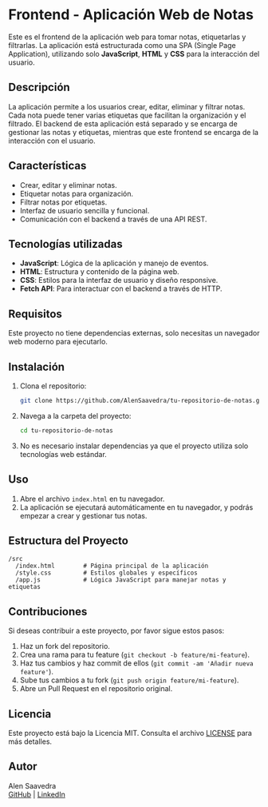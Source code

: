 # Frontend - Aplicación Web de Notas

Este es el frontend de la aplicación web para tomar notas, etiquetarlas y filtrarlas. La aplicación está estructurada como una SPA (Single Page Application), utilizando solo **JavaScript**, **HTML** y **CSS** para la interacción del usuario.

## Descripción

La aplicación permite a los usuarios crear, editar, eliminar y filtrar notas. Cada nota puede tener varias etiquetas que facilitan la organización y el filtrado. El backend de esta aplicación está separado y se encarga de gestionar las notas y etiquetas, mientras que este frontend se encarga de la interacción con el usuario.

## Características

- Crear, editar y eliminar notas.
- Etiquetar notas para organización.
- Filtrar notas por etiquetas.
- Interfaz de usuario sencilla y funcional.
- Comunicación con el backend a través de una API REST.

## Tecnologías utilizadas

- **JavaScript**: Lógica de la aplicación y manejo de eventos.
- **HTML**: Estructura y contenido de la página web.
- **CSS**: Estilos para la interfaz de usuario y diseño responsive.
- **Fetch API**: Para interactuar con el backend a través de HTTP.

## Requisitos

Este proyecto no tiene dependencias externas, solo necesitas un navegador web moderno para ejecutarlo.

## Instalación

1. Clona el repositorio:

   ```bash
   git clone https://github.com/AlenSaavedra/tu-repositorio-de-notas.git
   ```

2. Navega a la carpeta del proyecto:

   ```bash
   cd tu-repositorio-de-notas
   ```

3. No es necesario instalar dependencias ya que el proyecto utiliza solo tecnologías web estándar.

## Uso

1. Abre el archivo `index.html` en tu navegador.
2. La aplicación se ejecutará automáticamente en tu navegador, y podrás empezar a crear y gestionar tus notas.

## Estructura del Proyecto

```
/src
  /index.html        # Página principal de la aplicación
  /style.css         # Estilos globales y específicos
  /app.js            # Lógica JavaScript para manejar notas y etiquetas
```

## Contribuciones

Si deseas contribuir a este proyecto, por favor sigue estos pasos:

1. Haz un fork del repositorio.
2. Crea una rama para tu feature (`git checkout -b feature/mi-feature`).
3. Haz tus cambios y haz commit de ellos (`git commit -am 'Añadir nueva feature'`).
4. Sube tus cambios a tu fork (`git push origin feature/mi-feature`).
5. Abre un Pull Request en el repositorio original.

## Licencia

Este proyecto está bajo la Licencia MIT. Consulta el archivo [LICENSE](LICENSE) para más detalles.

## Autor

Alen Saavedra  
[GitHub](https://github.com/AlenSaavedra) | [LinkedIn](https://www.linkedin.com/in/alensaavedra/)

